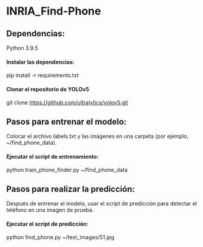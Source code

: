 # INRIA_Find-Phone

## Dependencias:
Python 3.9.5
#### Instalar las dependencias:
pip install -r requirements.txt
#### Clonar el repositorio de YOLOv5
git clone https://github.com/ultralytics/yolov5.git

## Pasos para entrenar el modelo:
Colocar el archivo labels.txt y las imágenes en una carpeta (por ejemplo, ~/find_phone_data).
#### Ejecutar el script de entrenamiento:
python train_phone_finder.py ~/find_phone_data

## Pasos para realizar la predicción:
Después de entrenar el modelo, usar el script de predicción para detectar el teléfono en una imagen de prueba.
#### Ejecutar el script de predicción:
python find_phone.py ~/test_images/51.jpg
